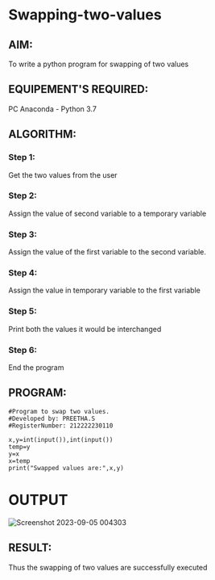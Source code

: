 # Swapping-two-values
## AIM:
To write a python program for swapping of two values
## EQUIPEMENT'S REQUIRED: 
PC
Anaconda - Python 3.7
## ALGORITHM: 
### Step 1:
Get the two values from the user
### Step 2: 
Assign the value of second variable to a temporary variable 
### Step 3: 
Assign the value of the first variable to the second variable.
### Step 4:  
Assign the value in temporary variable to the first variable
### Step 5: 
Print both the values it would be interchanged
### Step 6: 
End the program
## PROGRAM:
```
#Program to swap two values.
#Developed by: PREETHA.S
#RegisterNumber: 212222230110

x,y=int(input()),int(input())
temp=y
y=x
x=temp
print("Swapped values are:",x,y)

```
# OUTPUT

![Screenshot 2023-09-05 004303](https://github.com/Preetha-Senthamilan/Swapping-two-values/assets/119390282/697cc7ad-11cb-4111-88e2-4849e7a093af)



## RESULT:
Thus the swapping of two values are successfully executed



